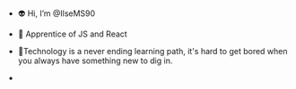- :alien: Hi, I’m @IlseMS90
- :brain: Apprentice of JS and React
-  :mechanical_arm:Technology is a never ending learning path, it's hard to get bored when you always have something new to dig in. 

- 

<!---
IlseMS90/IlseMS90 is a ✨ special ✨ repository because its `README.md` (this file) appears on your GitHub profile.
You can click the Preview link to take a look at your changes.
--->
